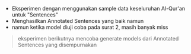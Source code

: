- Eksperimen dengan menggunakan sample data keseluruhan Al-Qur'an untuk "Sentences"
- Menghasilkan Annotated Sentences yang baik namun
- namun ketika model diuji coba pada surat 2, masih banyak miss

> eksperimen berikutnya mencoba generate models dari Annotated Sentences yang disempurnakan